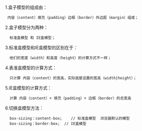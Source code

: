 1.盒子模型的组成由：

```text
 内容（content）填充（padding）边框（border）外边距（margin）组成；
```

2.盒子模型分为两种：

```text
  标准盒模型 和 IE盒模型；
```

3.标准盒模型和IE盒模型的区别在于： 

```text
  他们的宽度（width）和高度（height）的计算方式不一样；
```

4.表准盒模型的计算方式：

```text
  只计算 内容（content）的宽高，实际就是设置的宽高（width|height）；
```

5.IE盒模型的计算方式：

```text
  计算 内容（content）+ 填充（padding）+ 边框（border）的总宽高
```

6.切换盒模型方法：

```text
  box-sizing：content-box;    // 标准盒模型  浏览器默认的模型
  box-sizing：border-box;  // IE盒模型
```